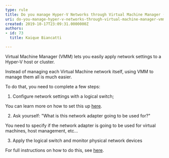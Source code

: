 ```yaml
---
type: rule
title: Do you manage Hyper-V Networks through Virtual Machine Manager (VMM)?
uri: do-you-manage-hyper-v-networks-through-virtual-machine-manager-vmm
created: 2019-10-17T23:09:31.0000000Z
authors:
- id: 73
  title: Kaique Biancatti

---
```


 
Virtual Machine Manager (VMM) lets you easily apply network settings to a Hyper-V host or cluster.
 
​Instead of managing each Virtual Machine network itself, using VMM to manage them all is much easier.

To do that, you need to complete a few steps:

1. Configure network settings with a logical switch;

You can learn more on how to set this up [here](https&#58;//docs.microsoft.com/en-us/system-center/vmm/network-switch?view=sc-vmm-2019).

  2. Ask yourself: "What is this network adapter going to be used for?"

You need to specify if the network adapter is going to be used for virtual machines, host management, etc...

3. Apply the logical switch and monitor physical network devices

For full instructions on how to do this, see [here](https&#58;//docs.microsoft.com/en-us/system-center/vmm/hyper-v-network?view=sc-vmm-2019).

